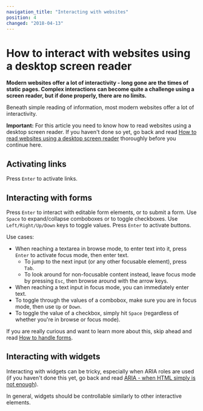 ```yaml
---
navigation_title: "Interacting with websites"
position: 4
changed: "2018-04-13"
---
```


# How to interact with websites using a desktop screen reader

**Modern websites offer a lot of interactivity - long gone are the times of static pages. Complex interactions can become quite a challenge using a screen reader, but if done properly, there are no limits.**

Beneath simple reading of information, most modern websites offer a lot of interactivity.

**Important:** For this article you need to know how to read websites using a desktop screen reader. If you haven't done so yet, go back and read [How to read websites using a desktop screen reader](/knowledge/desktop-screen-readers/reading-websites) thoroughly before you continue here.

## Activating links

Press `Enter` to activate links.

## Interacting with forms

Press `Enter` to interact with editable form elements, or to submit a form. Use `Space` to expand/collapse comboboxes or to toggle checkboxes. Use `Left/Right/Up/Down` keys to toggle values. Press `Enter` to activate buttons.

Use cases:

- When reaching a textarea in browse mode, to enter text into it, press `Enter` to activate focus mode, then enter text.
    - To jump to the next input (or any other focusable element), press `Tab`.
    - To look around for non-focusable content instead, leave focus mode by pressing `Esc`, then browse around with the arrow keys.
- When reaching a text input in focus mode, you can immediately enter text.
- To toggle through the values of a combobox, make sure you are in focus mode, then use `Up` or `Down`.
- To toggle the value of a checkbox, simply hit `Space` (regardless of whether you're in browse or focus mode).

If you are really curious and want to learn more about this, skip ahead and read [How to handle forms](/examples/forms/handling).

## Interacting with widgets

Interacting with widgets can be tricky, especially when ARIA roles are used (if you haven't done this yet, go back and read [ARIA - when HTML simply is not enough](/knowledge/aria)).

In general, widgets should be controllable similarly to other interactive elements.
